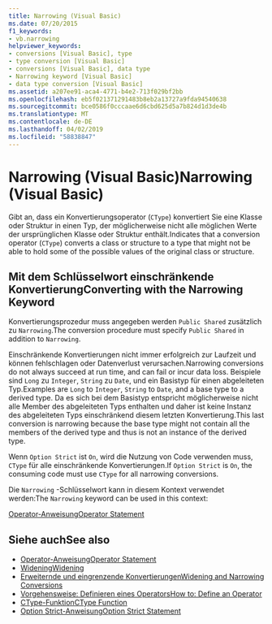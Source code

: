 ```yaml
---
title: Narrowing (Visual Basic)
ms.date: 07/20/2015
f1_keywords:
- vb.narrowing
helpviewer_keywords:
- conversions [Visual Basic], type
- type conversion [Visual Basic]
- conversions [Visual Basic], data type
- Narrowing keyword [Visual Basic]
- data type conversion [Visual Basic]
ms.assetid: a207ee91-aca4-4771-b4e2-713f029bf2bb
ms.openlocfilehash: eb5f021371291483b8eb2a13727a9fda94540638
ms.sourcegitcommit: bce0586f0cccaae6d6cbd625d5a7b824d1d3de4b
ms.translationtype: MT
ms.contentlocale: de-DE
ms.lasthandoff: 04/02/2019
ms.locfileid: "58838847"
---
```

# <a name="narrowing-visual-basic"></a><span data-ttu-id="5426f-102">Narrowing (Visual Basic)</span><span class="sxs-lookup"><span data-stu-id="5426f-102">Narrowing (Visual Basic)</span></span>
<span data-ttu-id="5426f-103">Gibt an, dass ein Konvertierungsoperator (`CType`) konvertiert Sie eine Klasse oder Struktur in einen Typ, der möglicherweise nicht alle möglichen Werte der ursprünglichen Klasse oder Struktur enthält.</span><span class="sxs-lookup"><span data-stu-id="5426f-103">Indicates that a conversion operator (`CType`) converts a class or structure to a type that might not be able to hold some of the possible values of the original class or structure.</span></span>  
  
## <a name="converting-with-the-narrowing-keyword"></a><span data-ttu-id="5426f-104">Mit dem Schlüsselwort einschränkende Konvertierung</span><span class="sxs-lookup"><span data-stu-id="5426f-104">Converting with the Narrowing Keyword</span></span>  
 <span data-ttu-id="5426f-105">Konvertierungsprozedur muss angegeben werden `Public Shared` zusätzlich zu `Narrowing`.</span><span class="sxs-lookup"><span data-stu-id="5426f-105">The conversion procedure must specify `Public Shared` in addition to `Narrowing`.</span></span>  
  
 <span data-ttu-id="5426f-106">Einschränkende Konvertierungen nicht immer erfolgreich zur Laufzeit und können fehlschlagen oder Datenverlust verursachen.</span><span class="sxs-lookup"><span data-stu-id="5426f-106">Narrowing conversions do not always succeed at run time, and can fail or incur data loss.</span></span> <span data-ttu-id="5426f-107">Beispiele sind `Long` zu `Integer`, `String` zu `Date`, und ein Basistyp für einen abgeleiteten Typ.</span><span class="sxs-lookup"><span data-stu-id="5426f-107">Examples are `Long` to `Integer`, `String` to `Date`, and a base type to a derived type.</span></span> <span data-ttu-id="5426f-108">Da es sich bei dem Basistyp entspricht möglicherweise nicht alle Member des abgeleiteten Typs enthalten und daher ist keine Instanz des abgeleiteten Typs einschränkend diesem letzten Konvertierung.</span><span class="sxs-lookup"><span data-stu-id="5426f-108">This last conversion is narrowing because the base type might not contain all the members of the derived type and thus is not an instance of the derived type.</span></span>  
  
 <span data-ttu-id="5426f-109">Wenn `Option Strict` ist `On`, wird die Nutzung von Code verwenden muss, `CType` für alle einschränkende Konvertierungen.</span><span class="sxs-lookup"><span data-stu-id="5426f-109">If `Option Strict` is `On`, the consuming code must use `CType` for all narrowing conversions.</span></span>  
  
 <span data-ttu-id="5426f-110">Die `Narrowing` -Schlüsselwort kann in diesem Kontext verwendet werden:</span><span class="sxs-lookup"><span data-stu-id="5426f-110">The `Narrowing` keyword can be used in this context:</span></span>  
  
 [<span data-ttu-id="5426f-111">Operator-Anweisung</span><span class="sxs-lookup"><span data-stu-id="5426f-111">Operator Statement</span></span>](../../../visual-basic/language-reference/statements/operator-statement.md)  
  
## <a name="see-also"></a><span data-ttu-id="5426f-112">Siehe auch</span><span class="sxs-lookup"><span data-stu-id="5426f-112">See also</span></span>

- [<span data-ttu-id="5426f-113">Operator-Anweisung</span><span class="sxs-lookup"><span data-stu-id="5426f-113">Operator Statement</span></span>](../../../visual-basic/language-reference/statements/operator-statement.md)
- [<span data-ttu-id="5426f-114">Widening</span><span class="sxs-lookup"><span data-stu-id="5426f-114">Widening</span></span>](../../../visual-basic/language-reference/modifiers/widening.md)
- [<span data-ttu-id="5426f-115">Erweiternde und eingrenzende Konvertierungen</span><span class="sxs-lookup"><span data-stu-id="5426f-115">Widening and Narrowing Conversions</span></span>](../../../visual-basic/programming-guide/language-features/data-types/widening-and-narrowing-conversions.md)
- [<span data-ttu-id="5426f-116">Vorgehensweise: Definieren eines Operators</span><span class="sxs-lookup"><span data-stu-id="5426f-116">How to: Define an Operator</span></span>](../../../visual-basic/programming-guide/language-features/procedures/how-to-define-an-operator.md)
- [<span data-ttu-id="5426f-117">CType-Funktion</span><span class="sxs-lookup"><span data-stu-id="5426f-117">CType Function</span></span>](../../../visual-basic/language-reference/functions/ctype-function.md)
- [<span data-ttu-id="5426f-118">Option Strict-Anweisung</span><span class="sxs-lookup"><span data-stu-id="5426f-118">Option Strict Statement</span></span>](../../../visual-basic/language-reference/statements/option-strict-statement.md)
